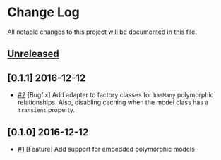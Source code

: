 # Change Log
All notable changes to this project will be documented in this file.

## [Unreleased]

## [0.1.1] 2016-12-12
- [#2](https://github.com/CondeNast/ember-model/pull/2) [Bugfix] Add adapter to factory classes for `hasMany` polymorphic relationships. Also, disabling caching when the model class has a `transient` property.

## [0.1.0] 2016-12-12
- [#1](https://github.com/CondeNast/ember-model/pull/1) [Feature] Add support for embedded polymorphic models

[unreleased]: https://github.com/CondeNast/ember-model/compare/0.1.0...HEAD
[6.11.6]: https://github.com/CondeNast/copilot/compare/5048d371216868dee1fbf2870eb1bf2ac546da22...0.1.0
